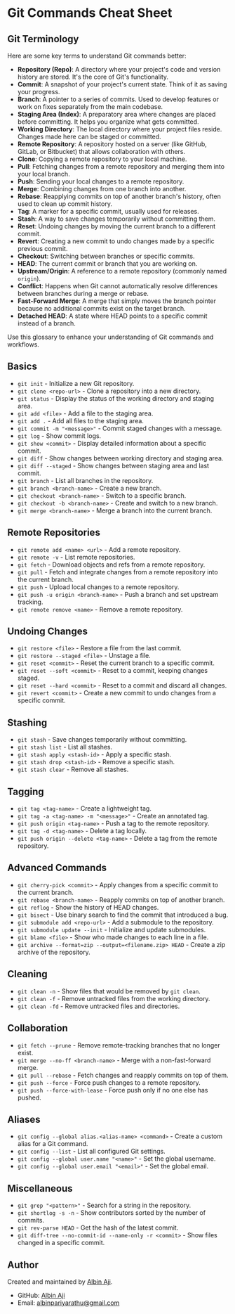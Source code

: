 # Git Commands Cheat Sheet

## Git Terminology

Here are some key terms to understand Git commands better:

- **Repository (Repo)**: A directory where your project's code and version history are stored. It's the core of Git's functionality.
- **Commit**: A snapshot of your project's current state. Think of it as saving your progress.
- **Branch**: A pointer to a series of commits. Used to develop features or work on fixes separately from the main codebase.
- **Staging Area (Index)**: A preparatory area where changes are placed before committing. It helps you organize what gets committed.
- **Working Directory**: The local directory where your project files reside. Changes made here can be staged or committed.
- **Remote Repository**: A repository hosted on a server (like GitHub, GitLab, or Bitbucket) that allows collaboration with others.
- **Clone**: Copying a remote repository to your local machine.
- **Pull**: Fetching changes from a remote repository and merging them into your local branch.
- **Push**: Sending your local changes to a remote repository.
- **Merge**: Combining changes from one branch into another.
- **Rebase**: Reapplying commits on top of another branch's history, often used to clean up commit history.
- **Tag**: A marker for a specific commit, usually used for releases.
- **Stash**: A way to save changes temporarily without committing them.
- **Reset**: Undoing changes by moving the current branch to a different commit.
- **Revert**: Creating a new commit to undo changes made by a specific previous commit.
- **Checkout**: Switching between branches or specific commits.
- **HEAD**: The current commit or branch that you are working on.
- **Upstream/Origin**: A reference to a remote repository (commonly named `origin`).
- **Conflict**: Happens when Git cannot automatically resolve differences between branches during a merge or rebase.
- **Fast-Forward Merge**: A merge that simply moves the branch pointer because no additional commits exist on the target branch.
- **Detached HEAD**: A state where HEAD points to a specific commit instead of a branch.

Use this glossary to enhance your understanding of Git commands and workflows.

## Basics
- `git init` - Initialize a new Git repository.
- `git clone <repo-url>` - Clone a repository into a new directory.
- `git status` - Display the status of the working directory and staging area.
- `git add <file>` - Add a file to the staging area.
- `git add .` - Add all files to the staging area.
- `git commit -m "<message>"` - Commit staged changes with a message.
- `git log` - Show commit logs.
- `git show <commit>` - Display detailed information about a specific commit.
- `git diff` - Show changes between working directory and staging area.
- `git diff --staged` - Show changes between staging area and last commit.
- `git branch` - List all branches in the repository.
- `git branch <branch-name>` - Create a new branch.
- `git checkout <branch-name>` - Switch to a specific branch.
- `git checkout -b <branch-name>` - Create and switch to a new branch.
- `git merge <branch-name>` - Merge a branch into the current branch.

## Remote Repositories
- `git remote add <name> <url>` - Add a remote repository.
- `git remote -v` - List remote repositories.
- `git fetch` - Download objects and refs from a remote repository.
- `git pull` - Fetch and integrate changes from a remote repository into the current branch.
- `git push` - Upload local changes to a remote repository.
- `git push -u origin <branch-name>` - Push a branch and set upstream tracking.
- `git remote remove <name>` - Remove a remote repository.

## Undoing Changes
- `git restore <file>` - Restore a file from the last commit.
- `git restore --staged <file>` - Unstage a file.
- `git reset <commit>` - Reset the current branch to a specific commit.
- `git reset --soft <commit>` - Reset to a commit, keeping changes staged.
- `git reset --hard <commit>` - Reset to a commit and discard all changes.
- `git revert <commit>` - Create a new commit to undo changes from a specific commit.

## Stashing
- `git stash` - Save changes temporarily without committing.
- `git stash list` - List all stashes.
- `git stash apply <stash-id>` - Apply a specific stash.
- `git stash drop <stash-id>` - Remove a specific stash.
- `git stash clear` - Remove all stashes.

## Tagging
- `git tag <tag-name>` - Create a lightweight tag.
- `git tag -a <tag-name> -m "<message>"` - Create an annotated tag.
- `git push origin <tag-name>` - Push a tag to the remote repository.
- `git tag -d <tag-name>` - Delete a tag locally.
- `git push origin --delete <tag-name>` - Delete a tag from the remote repository.

## Advanced Commands
- `git cherry-pick <commit>` - Apply changes from a specific commit to the current branch.
- `git rebase <branch-name>` - Reapply commits on top of another branch.
- `git reflog` - Show the history of HEAD changes.
- `git bisect` - Use binary search to find the commit that introduced a bug.
- `git submodule add <repo-url>` - Add a submodule to the repository.
- `git submodule update --init` - Initialize and update submodules.
- `git blame <file>` - Show who made changes to each line in a file.
- `git archive --format=zip --output=<filename.zip> HEAD` - Create a zip archive of the repository.

## Cleaning
- `git clean -n` - Show files that would be removed by `git clean`.
- `git clean -f` - Remove untracked files from the working directory.
- `git clean -fd` - Remove untracked files and directories.

## Collaboration
- `git fetch --prune` - Remove remote-tracking branches that no longer exist.
- `git merge --no-ff <branch-name>` - Merge with a non-fast-forward merge.
- `git pull --rebase` - Fetch changes and reapply commits on top of them.
- `git push --force` - Force push changes to a remote repository.
- `git push --force-with-lease` - Force push only if no one else has pushed.

## Aliases
- `git config --global alias.<alias-name> <command>` - Create a custom alias for a Git command.
- `git config --list` - List all configured Git settings.
- `git config --global user.name "<name>"` - Set the global username.
- `git config --global user.email "<email>"` - Set the global email.

## Miscellaneous
- `git grep "<pattern>"` - Search for a string in the repository.
- `git shortlog -s -n` - Show contributors sorted by the number of commits.
- `git rev-parse HEAD` - Get the hash of the latest commit.
- `git diff-tree --no-commit-id --name-only -r <commit>` - Show files changed in a specific commit.


## Author

Created and maintained by [Albin Aji](https://github.com/albin6).

- GitHub: [Albin Aji](https://github.com/albin6)
- Email: albinpariyarathu@gmail.com
